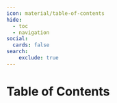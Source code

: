 ```yaml
---
icon: material/table-of-contents
hide:
  - toc
  - navigation
social:
  cards: false
search:
    exclude: true
---
```


# Table of Contents

<!-- {@ dict_to_md(nav_to_dict(navigation)) @} -->
